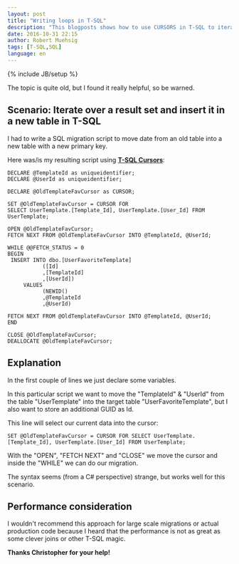 ```yaml
---
layout: post
title: "Writing loops in T-SQL"
description: "This blogposts shows how to use CURSORS in T-SQL to iterate over results in T-SQL."
date: 2016-10-31 22:15
author: Robert Muehsig
tags: [T-SQL,SQL]
language: en
---
```

{% include JB/setup %}

The topic is quite old, but I found it really helpful, so be warned.

## Scenario: Iterate over a result set and insert it in a new table in T-SQL

I had to write a SQL migration script to move date from an old table into a new table with a new primary key.

Here was/is my resulting script using __[T-SQL Cursors](https://msdn.microsoft.com/en-us/library/ms180169.aspx)__:

    DECLARE @TemplateId as uniqueidentifier;
    DECLARE @UserId as uniqueidentifier;
    
    DECLARE @OldTemplateFavCursor as CURSOR;
    
    SET @OldTemplateFavCursor = CURSOR FOR
    SELECT UserTemplate.[Template_Id], UserTemplate.[User_Id] FROM UserTemplate;
     
    OPEN @OldTemplateFavCursor;
    FETCH NEXT FROM @OldTemplateFavCursor INTO @TemplateId, @UserId;
     
    WHILE @@FETCH_STATUS = 0
    BEGIN
     INSERT INTO dbo.[UserFavoriteTemplate]
               ([Id]
               ,[TemplateId]
               ,[UserId])
         VALUES
               (NEWID()
               ,@TemplateId
               ,@UserId)
    
    FETCH NEXT FROM @OldTemplateFavCursor INTO @TemplateId, @UserId;
    END
     
    CLOSE @OldTemplateFavCursor;
    DEALLOCATE @OldTemplateFavCursor;
	
## Explanation

In the first couple of lines we just declare some variables. 

In this particular script we want to move the "TemplateId" & "UserId" from the table "UserTemplate" into the target table "UserFavoriteTemplate", but I also want to store an additional GUID as Id.

This line will select our current data into the cursor:

    SET @OldTemplateFavCursor = CURSOR FOR SELECT UserTemplate.[Template_Id], UserTemplate.[User_Id] FROM UserTemplate;

With the "OPEN", "FETCH NEXT" and "CLOSE" we move the cursor and inside the "WHILE" we can do our migration.

The syntax seems (from a C# perspective) strange, but works well for this scenario.

## Performance consideration

I wouldn't recommend this approach for large scale migrations or actual production code because I heard that the performance is not as great as some clever joins or other T-SQL magic.

__Thanks Christopher for your help!__